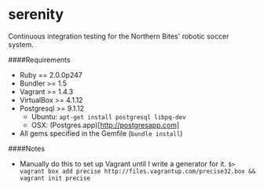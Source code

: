 serenity
========

Continuous integration testing for the Northern Bites' robotic soccer system.

####Requirements
- Ruby == 2.0.0p247
- Bundler >= 1.5
- Vagrant >= 1.4.3
- VirtualBox >= 4.1.12
- Postgresql >= 9.1.12
    - Ubuntu: `apt-get install postgresql libpq-dev`
    - OSX: (Postgres.app)[http://postgresapp.com]
- All gems specified in the Gemfile (`bundle install`)


####Notes
- Manually do this to set up Vagrant until I write a generator for it. 
`$> vagrant box add precise http://files.vagrantup.com/precise32.box && vagrant init precise`
